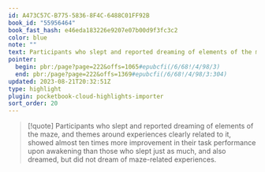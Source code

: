 ```yaml
---
id: A473C57C-B775-5836-8F4C-6488C01FF92B
book_id: "55956464"
book_fast_hash: e46eda183226e9207e07b00d9f3fc3c2
color: blue
note: ""
text: Participants who slept and reported dreaming of elements of the maze, and themes around experiences clearly related to it, showed almost ten times more improvement in their task performance upon awakening than those who slept just as much, and also dreamed, but did not dream of maze-related experiences.
pointer:
  begin: pbr:/page?page=222&offs=1065#epubcfi(/6/68!/4/98/3)
  end: pbr:/page?page=222&offs=1369#epubcfi(/6/68!/4/98/3:304)
updated: 2023-08-21T20:32:51Z
type: highlight
plugin: pocketbook-cloud-highlights-importer
sort_order: 20
---
```


> [!quote]
> Participants who slept and reported dreaming of elements of the maze, and themes around experiences clearly related to it, showed almost ten times more improvement in their task performance upon awakening than those who slept just as much, and also dreamed, but did not dream of maze-related experiences.


